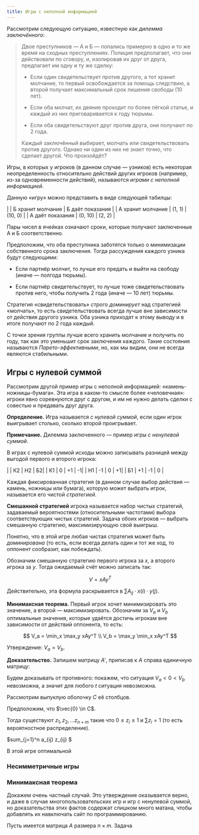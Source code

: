 ```yaml
---
title: Игры с неполной информацией
---
```


Рассмотрим следующую ситуацию, известную как *дилемма заключённого*:

> Двое преступников — А и Б — попались примерно в одно и то же время на сходных преступлениях. Полиция предполагает, что они действовали по сговору, и, изолировав их друг от друга, предлагает им одну и ту же сделку:
> 
> - Если один свидетельствует против другого, а тот хранит молчание, то первый освобождается за помощь следствию, а второй получает максимальный срок лишения свободы (10 лет).
> 
> - Если оба молчат, их деяние проходит по более лёгкой статье, и каждый из них приговаривается к году тюрьмы.
> 
> - Если оба свидетельствуют друг против друга, они получают по 2 года.
> 
> Каждый заключённый выбирает, молчать или свидетельствовать против другого. Однако ни один из них не знает точно, что сделает другой. Что произойдёт?

Игры, в которых у игроков (в данном случае — узников) есть некоторая неопределенность относительно действий других игроков (например, из-за одновременности действий), называются *играми с неполной информацией*.

Данную «игру» можно представить в виде следующей табилцы:

|                                    | Б хранит молчание | Б даёт показания |
| А хранит молчание | (1, 1)                          |  (10, 0)                    |
| А даёт показания    |  (0, 10)                       | (2, 2)                        |

Пары чисел в ячейках означают сроки, которые получают заключенные А и Б соответственно.

Предположим, что оба преступника заботятся только о минимизации собственного срока заключения. Тогда рассуждения каждого узника будут следующими:

* Если партнёр молчит, то лучше его предать и выйти на свободу (иначе — полгода тюрьмы).

* Если партнёр свидетельствует, то лучше тоже свидетельствовать против него, чтобы получить 2 года (иначе — 10 лет) тюрьмы.

Стратегия «свидетельствовать» *строго доминирует* над стратегией «молчать», то есть свидетельствовать всегда лучше вне зависимости от действия другого узника. Оба узника приходят к этому выводу и в итоге получают по 2 года каждый.

С точки зрения группы лучше всего хранить молчание и получить по году, так как это уменьшит срок заключения каждого. Такие состояния называются *Парето-эффективными*, но, как мы видим, они не всегда являются стабильными.

## Игры с нулевой суммой

Рассмотрим другой пример игры с неполной информацией: «камень-ножницы-бумага». Эта игра в каком-то смысле более «человечная»: игроки явно соревнуются друг с другом, и им не нужно делать сделки с совестью и предавать друг друга.

**Определение.** Игра называется *с нулевой суммой*, если один игрок выигрывает столько, сколько второй проигрывает.

**Примечание.** Дилемма заключенного — пример игры *с ненулевой суммой*.

В играх с нулевой суммой исходы можно записывать разницей между выгодой первого и второго игрока:

|     |  К2 |  Н2 | Б2|
| К1  | 0   | +1 | -1|
| Н1 | -1  | 0   | +1|
| Б1 | +1 | -1  | 0  |

Каждая фиксированная стратегия (в данном случае выбор действия — камень, ножницы или бумага), которую может выбрать игрок, называется его чистой *стратегией*.

**Смешанной стратегией** игрока называется набор чистых стратегий, задаваемый вероятностями (относительными частотами) выбора соответствующих чистых стратегий. Задача обоих игроков — выбрать смешанную стратегию, максимизирующую свой выигрыш.

Понятно, что в этой игре любая чистая стратегия может быть *доминирована* (то есть, если всегда делать один и тот же ход, то оппонент сообразит, как побеждать).

Обозначим смешанную стратегию первого игрока за $x$, а второго игрока за $y$. Тогда ожидаемый счёт можно записать так:

$$
V = xAy^T
$$

Действительно, эта формула раскрывается в $\sum A_{ij} \cdot x(i) \cdot y(j)$.

**Минимаксная теорема.** Первый игрок хочет минимизировать это значение, а второй — максимизировать. Обозначим за $V_a$ и $V_b$ оптимальные значения, которые удаётся достичь игрокам вне зависимости от действий оппонента, то есть:

$$
V_a = \min_x \max_y xAy^T
\\ V_b = \max_y \min_x xAy^T
$$

Утверждение: $V_a = V_b$.

**Доказательство.** Запишем матрицу $A'$, приписав к $A$ справа единичную матрицу:



Будем доказывать от противного: покажем, что ситуация $V_a < 0 < V_b$ невозможна, а значит для любого $t$ ситуация невозможна.

Рассмотрим выпуклую оболочку $C$ её столбцов.

Предположим, что $\vec{0} \in C$.

Тогда существуют $z_1, z_2, \ldots z_{n+m}$ такие что $0 \leq z_i \leq 1$ и $\sum z_i = 1$ (то есть вероятностное распределение).

$sum_{j=1}^n a_{ij} z_{ij} $ 

В этой игре оптимальной 

### Несимметричные игры

### Минимаксная теорема

Докажем очень частный случай. Это утверждение оказывается верно, и даже в случае многопользовательских игр и игр с ненулевой суммой, но доказательства этих фактов содержат слишком много матана, чтобы добавлять их навключать сайт по программированию.

Пусть имеется матрица $A$ размера $n \times m$. Задача 
